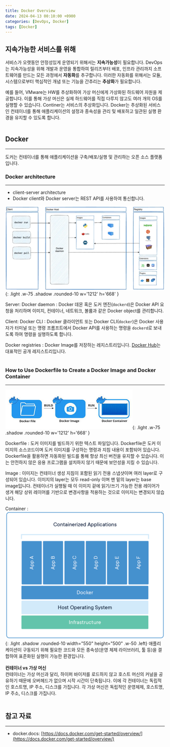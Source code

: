 ```yaml
---
title: Docker Overview
date: 2024-04-13 00:10:00 +0900
categories: [DevOps, Docker]
tags: [Docker]
---
```


## **지속가능한 서비스를 위해**
서비스가 오랫동안 안정성있게 운영되기 위해서는 **지속가능성**이 필요합니다. DevOps는 지속가능성을 위해 개발과 운영을 통합하여 릴리즈부터 배포, 인프라 관리까지 소프트웨어를 만드는 모든 과정에서 **자동화**를 추구합니다. 이러한 자동화를 위해서는 모듈, 시스템으로부터 핵심적인 개념 또는 기능을 간추리는 **추상화**가 필요합니다.

예를 들어, VMware는 HW를 추상화하여 가상 머신에게 가상화된 하드웨어 자원을 제공합니다. 이를 통해 가상 머신은 실제 하드웨어를 직접 다루지 않고도 여러 개의 OS를 실행할 수 있습니다. Continer는 서비스의 추상화입니다. Docker는 추상화된 서비스인 컨테이너를 통해 애플리케이션의 설정과 종속성을 관리 및 배포하고 일관된 실행 환경을 유지할 수 있도록 합니다.
<br/><br/>

## **Docker**
---
도커는 컨테이너를 통해 애플리케이션을 구축/배포/실행 및 관리하는 오픈 소스 플랫폼입니다.

### **Docker architecture**
---
- client-server architecture
- Docker client와 Docker server는 REST API를 사용하여 통신합니다.

![도커 구조](/assets/img/post_img/2024-04-13-1.png){: .light .w-75 .shadow .rounded-10 w='1212' h='668' }

Server: Docker daemon
: Docker 데몬 혹은 도커 엔진(`dockerd`)은 Docker API 요청을 처리하며 이미지, 컨테이너, 네트워크, 볼륨과 같은 Docker object를 관리합니다.

Client: Docker CLI 
: Docker 클라이언트 또는 Docker CLI(`docker`)은 Docker 사용자가 터미널 또는 명령 프롬프트에서 Docker API를 사용하는 명령을 `dockerd`로 보내도록 하여 명령을 실행하도록 합니다.

Docker registries
: Docker Image를 저장하는 레지스트리입니다. [Docker Hub](https://hub.docker.com/)는 대표적인 공개 레지스트리입니다.
<br/><br/>

### **How to Use Dockerfile to Create a Docker Image and Docker Container**
---
![라이프사이클](/assets/img/post_img/2024-04-13-2.png){: .light .w-75 .shadow .rounded-10 w='1212' h='668' }

Dockerfile
: 도커 이미지를 빌드하기 위한 텍스트 파일입니다. Dockerfile은 도커 이미지의 소스코드이며 도커 이미지를 구성하는 명령과 지침 내용이 포함되어 있습니다. Dockerfile을 활용하면 자동화된 빌드를 통해 항상 최신 버전을 유지할 수 있습니다. 이는 안전하지 않은 응용 프로그램을 설치하지 않기 때문에 보안성을 지킬 수 있습니다.

Image
: 이미지는 컨테이너 생성 지침이 포함된 읽기 전용 스냅샷이며 여러 layer로 구성되어 있습니다. 이미지의 layer는 모두 read-only 이며 맨 밑의 layer는 base image입니다. 컨테이너가 실행될 때 이 이미지 겉에 읽기/쓰기 가능한 전용 레이어가 생겨 해당 상위 레이어를 기반으로 변경사항을 적용하는 것으로 이미지는 변경되지 않습니다.

Container
: ![Desktop View](/assets/img/post_img/2024-04-13-3.png){: .light  .shadow .rounded-10 width="550" height="500" .w-50 .left}
애플리케이션이 구동되기 위해 필요한 코드와 모든 종속성(운영 체제 라이브러리, 툴 등)을 결합하여 표준화된 실행이 가능한 환경입니다.
<br/><br/>
**컨테이너 vs 가상 머신** <br/>
컨테이너는 가상 머신과 달리, 하이퍼 바이저를 로드하지 않고 호스트 머신의 커널을 공유하기 때문에 오버헤드가 없으며 시작 시간이 단축됩니다. 이에 각 컨테이너는 독립적인 호스트명, IP 주소, 디스크를 가집니다. 각 가상 머신은 독립적인 운영체제, 호스트명, IP 주소, 디스크를 가집니다.
<br/><br/>

## **참고 자료**
---
- docker.docs: [https://docs.docker.com/get-started/overview/](https://docs.docker.com/get-started/overview/)